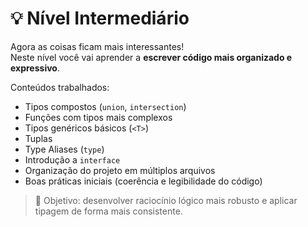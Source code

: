 # 💡 Nível Intermediário

Agora as coisas ficam mais interessantes!  
Neste nível você vai aprender a **escrever código mais organizado e expressivo**.

Conteúdos trabalhados:
- Tipos compostos (`union`, `intersection`)
- Funções com tipos mais complexos
- Tipos genéricos básicos (`<T>`)
- Tuplas
- Type Aliases (`type`)
- Introdução a `interface`
- Organização do projeto em múltiplos arquivos
- Boas práticas iniciais (coerência e legibilidade do código)

> 🎯 Objetivo: desenvolver raciocínio lógico mais robusto e aplicar tipagem de forma mais consistente.
